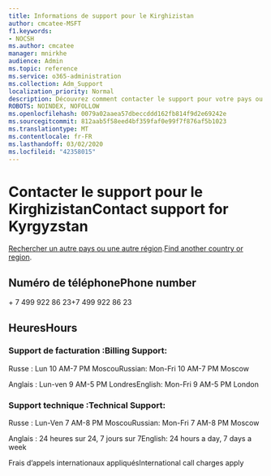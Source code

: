 ```yaml
---
title: Informations de support pour le Kirghizistan
author: cmcatee-MSFT
f1.keywords:
- NOCSH
ms.author: cmcatee
manager: mnirkhe
audience: Admin
ms.topic: reference
ms.service: o365-administration
ms.collection: Adm_Support
localization_priority: Normal
description: Découvrez comment contacter le support pour votre pays ou région.
ROBOTS: NOINDEX, NOFOLLOW
ms.openlocfilehash: 0079a02aaea57dbeccddd162fb814f9d2e69242e
ms.sourcegitcommit: 812aab5f58eed4bf359faf0e99f7f876af5b1023
ms.translationtype: MT
ms.contentlocale: fr-FR
ms.lasthandoff: 03/02/2020
ms.locfileid: "42358015"
---
```

# <a name="contact-support-for-kyrgyzstan"></a><span data-ttu-id="af42a-103">Contacter le support pour le Kirghizistan</span><span class="sxs-lookup"><span data-stu-id="af42a-103">Contact support for Kyrgyzstan</span></span>

<span data-ttu-id="af42a-104">[Rechercher un autre pays ou une autre région](../contact-support-for-business-products.md).</span><span class="sxs-lookup"><span data-stu-id="af42a-104">[Find another country or region](../contact-support-for-business-products.md).</span></span>

## <a name="phone-number"></a><span data-ttu-id="af42a-105">Numéro de téléphone</span><span class="sxs-lookup"><span data-stu-id="af42a-105">Phone number</span></span>
<span data-ttu-id="af42a-106">+ 7 499 922 86 23</span><span class="sxs-lookup"><span data-stu-id="af42a-106">+7 499 922 86 23</span></span>

## <a name="hours"></a><span data-ttu-id="af42a-107">Heures</span><span class="sxs-lookup"><span data-stu-id="af42a-107">Hours</span></span>
### <a name="billing-support"></a><span data-ttu-id="af42a-108">Support de facturation :</span><span class="sxs-lookup"><span data-stu-id="af42a-108">Billing Support:</span></span>

<span data-ttu-id="af42a-109">Russe : Lun 10 AM-7 PM Moscou</span><span class="sxs-lookup"><span data-stu-id="af42a-109">Russian: Mon-Fri 10 AM-7 PM Moscow</span></span>

<span data-ttu-id="af42a-110">Anglais : Lun-ven 9 AM-5 PM Londres</span><span class="sxs-lookup"><span data-stu-id="af42a-110">English: Mon-Fri 9 AM-5 PM London</span></span>

### <a name="technical-support"></a><span data-ttu-id="af42a-111">Support technique :</span><span class="sxs-lookup"><span data-stu-id="af42a-111">Technical Support:</span></span>

<span data-ttu-id="af42a-112">Russe : Lun-Ven 7 AM-8 PM Moscou</span><span class="sxs-lookup"><span data-stu-id="af42a-112">Russian: Mon-Fri 7 AM-8 PM Moscow</span></span>

<span data-ttu-id="af42a-113">Anglais : 24 heures sur 24, 7 jours sur 7</span><span class="sxs-lookup"><span data-stu-id="af42a-113">English: 24 hours a day, 7 days a week</span></span>

<span data-ttu-id="af42a-114">Frais d’appels internationaux appliqués</span><span class="sxs-lookup"><span data-stu-id="af42a-114">International call charges apply</span></span>
